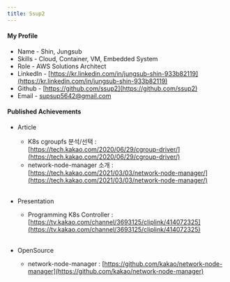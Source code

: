 ```yaml
---
title: Ssup2
---
```


#### My Profile

* Name - Shin, Jungsub
* Skills - Cloud, Container, VM, Embedded System
* Role - AWS Solutions Architect
* LinkedIn - [https://kr.linkedin.com/in/jungsub-shin-933b82119](https://kr.linkedin.com/in/jungsub-shin-933b82119)
* Github - [https://github.com/ssup2](https://github.com/ssup2)
* Email - supsup5642@gmail.com

#### Published Achievements

* Article
  * K8s cgroupfs 분석/선택 : [https://tech.kakao.com/2020/06/29/cgroup-driver/](https://tech.kakao.com/2020/06/29/cgroup-driver/)
  * network-node-manager 소개 : [https://tech.kakao.com/2021/03/03/network-node-manager/](https://tech.kakao.com/2021/03/03/network-node-manager/) <br> <br>

* Presentation
  * Programming K8s Controller : [https://tv.kakao.com/channel/3693125/cliplink/414072325](https://tv.kakao.com/channel/3693125/cliplink/414072325) <br> <br>

* OpenSource
  * network-node-manager : [https://github.com/kakao/network-node-manager](https://github.com/kakao/network-node-manager)
